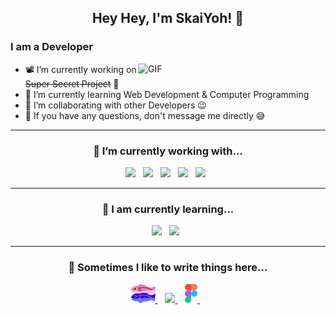<h2 align="center">Hey Hey, I'm SkaiYoh! 👋</h2>

### I am a Developer

<img align="right" alt="GIF" src="assets/animated.gif" width="300">

- 📽️ I’m currently working on ~~Super Secret Project~~ 🤭  
- 🦆 I’m currently learning Web Development & Computer Programming  
- 👯 I’m collaborating with other Developers 😉  
- 💬 If you have any questions, don't message me directly 😅  
<!-- - 📬 How to reach me: <a href="https://discord.gg/skaiyoh">discord.gg/skaiyoh</a> -->
<!-- - ⚡ Fun fact: I'm Miata gang 🚗 -->

---

<h3 align="center">🔭 I’m currently working with...</h3>

<p align="center">
  <img src="https://img.shields.io/badge/python3-%233776AB.svg?&style=for-the-badge&logo=python&logoColor=white" />&nbsp;&nbsp;
  <img src="https://img.shields.io/badge/javascript-%23F7DF1E.svg?&style=for-the-badge&logo=javascript&logoColor=black" />&nbsp;&nbsp;
  <img src="https://img.shields.io/badge/php-%23777BB4.svg?&style=for-the-badge&logo=php&logoColor=white" />&nbsp;&nbsp; 
  <img src="https://img.shields.io/badge/html5-%23E34F26.svg?&style=for-the-badge&logo=html5&logoColor=white" />&nbsp;&nbsp;
  <img src="https://img.shields.io/badge/css3-%231572B6.svg?&style=for-the-badge&logo=css3&logoColor=white" />&nbsp;&nbsp;
</p>

---

<h3 align="center">🌱 I am currently learning...</h3>

<p align="center">
  <img src="https://img.shields.io/badge/java-%23E34F26.svg?&style=for-the-badge&logo=java&logoColor=white" />&nbsp;&nbsp;
  <img src="https://img.shields.io/badge/node.js-%23339933.svg?&style=for-the-badge&logo=node.js&logoColor=white" />&nbsp;&nbsp;
</p>

---

<h3 align="center">💬 Sometimes I like to write things here...</h3>

<p align="center">
 <a href="https://glitch.com">
   <img height="30" src="/assets/GlitchLogo.svg" />
 </a>&nbsp;&nbsp;
 <a href="https://todoist.com/">
   <img height="30" src="https://www.svgrepo.com/show/354452/todoist-icon.svg" />
 </a>&nbsp;&nbsp;
 <a href="https://www.figma.com">
   <img height="30" src="/assets/figma-seeklogo.svg" />
 </a>&nbsp;&nbsp;
</p>
